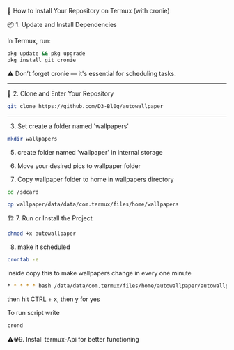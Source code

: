 
📲 How to Install Your Repository on Termux (with cronie)

📦 1. Update and Install Dependencies

In Termux, run:
```bash
pkg update && pkg upgrade
pkg install git cronie
```

 ⚠️ Don’t forget cronie — it's essential for scheduling tasks.




---

📁 2. Clone and Enter Your Repository
```bash
git clone https://github.com/D3-Bl0g/autowallpaper
```

---
   3. Set create a folder named 'wallpapers'
```bash
mkdir wallpapers
```
   5. create folder named 'wallpaper' in internal storage

   6. Move your desired pics to wallpaper folder
  
   7. Copy wallpaper folder to home in wallpapers
directory
```bash
cd /sdcard
```
```bash
cp wallpaper/data/data/com.termux/files/home/wallpapers
```

     
🏗️ 7. Run or Install the Project
```bash
chmod +x autowallpaper
```
   8. make it scheduled
 ```bash    
 crontab -e
 ```
inside copy this to make wallpapers change in every
 one minute

```bash
* * * * * bash /data/data/com.termux/files/home/autowallpaper/autowallpaper
```
then hit CTRL + x, then y for yes

To run script write 
```bash
crond
```
⚠️☢️9. Install termux-Api for better functioning 

